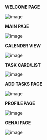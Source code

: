 **WELCOME PAGE**

![image](https://github.com/user-attachments/assets/a0a19a34-09d9-47c1-8cb7-c683e7bf17ed)

**MAIN PAGE**

![image](https://github.com/user-attachments/assets/4a5f2ba7-eca5-4255-b8db-5415619ef199)

**CALENDER VIEW**

![image](https://github.com/user-attachments/assets/bf2134c5-8dee-4a33-8b13-92acd6b491e6)

**TASK CARD/LIST**

![image](https://github.com/user-attachments/assets/58d18f52-924e-48d6-994b-8e294c18836d)

**ADD TASKS PAGE**

![image](https://github.com/user-attachments/assets/aeda5872-7bbb-4495-bc99-d25fe1a73ca3)

**PROFILE PAGE**

![image](https://github.com/user-attachments/assets/0c3eebcb-c7b6-44d2-9388-0daf6682c786)

**GENAI PAGE**

![image](https://github.com/user-attachments/assets/cdd4466e-decf-4867-9a66-da0133c83a44)


